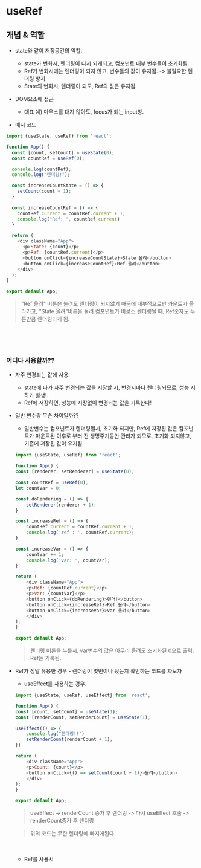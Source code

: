 # useRef 





## 개념 & 역할

* state와 같이 저장공간의 역할.
    - state가 변화시, 렌더링이 다시 되게되고, 컴포넌트 내부 변수들이 초기화됨.
    - Ref가 변화시에는 렌더링이 되지 않고, 변수들의 값이 유지됨. -> 불필요한 렌더링 방지.
    - State의 변화시, 렌더링이 되도, Ref의 값은 유지됨.

* DOM요소에 접근
    - 대표 예) 마우스를 대지 않아도, focus가 되는 input창.


* 예시 코드

```js
import {useState, useRef} from 'react';

function App() {
  const [count, setCount] = useState(0);
  const countRef = useRef(0);

  console.log(countRef);
  console.log("렌더링!");

  const increaseCountState = () => {
    setCount(count + 1);
  }

  const increaseCountRef = () => {
    countRef.current = countRef.current + 1;
    console.log("Ref: ", countRef.current)
  }

  return (
    <div className="App">
      <p>State: {count}</p>
      <p>Ref: {countRef.current}</p>
      <button onClick={increaseCountState}>State 올려</button>
      <button onClick={increaseCountRef}>Ref 올려</button>
    </div>
  );
}

export default App;

```

> "Ref 올려" 버튼은 눌려도 렌더링이 되지않기 때문에 내부적으로만 카운트가 올라가고, "State 올려"버튼을 눌려 컴포넌트가 비로소 렌더링될 때, Ref숫자도 누른만큼 렌더링되게 됨.


<br>
<br>
<br>


### 어디다 사용할까??

* 자주 변경되는 값에 사용.
    - state에 다가 자주 변경되는 값을 저장할 시, 변경시마다 렌더링되므로, 성능 저하가 발생!.
    - Ref에 저장하면, 성능에 지장없이 변경되는 값을 기록한다!


* 일반 변수랑 무슨 차이일까??
    - 일반변수는 컴포넌트가 렌더링될시, 초기화 되지만, Ref에 저장된 값은 컴포넌트가 마운트된 이후로 부터 전 생명주기동안 관리가 되므로, 초기화 되지않고, 기존에 저장된 값이 유지됨.

    ```js
    import {useState, useRef} from 'react';

    function App() {
    const [renderer, setRenderer] = useState(0);

    const countRef = useRef(0);
    let countVar = 0;

    const doRendering = () => {
        setRenderer(renderer + 1);
    }

    const increaseRef = () => {
        countRef.current = countRef.current + 1;
        console.log('ref : ', countRef.current);
    }

    const increaseVar = () => {
        countVar += 1;
        console.log('var: ', countVar);
    }

    return (
        <div className="App">
        <p>Ref: {countRef.current}</p>
        <p>Var: {countVar}</p>
        <button onClick={doRendering}>렌더!</button>
        <button onClick={increaseRef}>Ref 올려</button>
        <button onClick={increaseVar}>Var 올려</button>
        </div>
    );
    }

    export default App;
    ```
    > 렌더링 버튼을 누를시, var변수의 값은 아무리 올려도 초기화된 0으로 출력. Ref는 기록됨.



* Ref가 정말 유용한 경우 - 렌더링이 몇번이나 됬는지 확인하는 코드를 짜보자

    - useEffect를 사용하는 경우.

    ```js
    import {useState, useRef, useEffect} from 'react';

    function App() {
    const [count, setCount] = useState(1);
    const [renderCount, setRenderCount] = useState(1);

    useEffect(() => {
        console.log("렌더링!!")
        setRenderCount(renderCount + 1);
    })

    return (
        <div className="App">
        <p>Count: {count}</p>
        <button onClick={() => setCount(count + 1)}>올려</button>
        </div>
    );
    }

    export default App;

    ```
    > useEffect -> renderCount 증가 후 렌더링 -> 다시 useEffect 호출 -> renderCount증가 후 렌더링

    > 위의 코드는 무한 렌더링에 빠지게된다.


    <Br>
    <Br>
    
    - Ref를 사용시

    ```js

    ```
